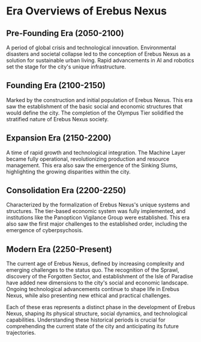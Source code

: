 # Era Overviews of Erebus Nexus

## Pre-Founding Era (2050-2100)

A period of global crisis and technological innovation. Environmental disasters and societal collapse led to the conception of Erebus Nexus as a solution for sustainable urban living. Rapid advancements in AI and robotics set the stage for the city's unique infrastructure.

## Founding Era (2100-2150)

Marked by the construction and initial population of Erebus Nexus. This era saw the establishment of the basic social and economic structures that would define the city. The completion of the Olympus Tier solidified the stratified nature of Erebus Nexus society.

## Expansion Era (2150-2200)

A time of rapid growth and technological integration. The Machine Layer became fully operational, revolutionizing production and resource management. This era also saw the emergence of the Sinking Slums, highlighting the growing disparities within the city.

## Consolidation Era (2200-2250)

Characterized by the formalization of Erebus Nexus's unique systems and structures. The tier-based economic system was fully implemented, and institutions like the Panopticon Vigilance Group were established. This era also saw the first major challenges to the established order, including the emergence of cyberpsychosis.

## Modern Era (2250-Present)

The current age of Erebus Nexus, defined by increasing complexity and emerging challenges to the status quo. The recognition of the Sprawl, discovery of the Forgotten Sector, and establishment of the Isle of Paradise have added new dimensions to the city's social and economic landscape. Ongoing technological advancements continue to shape life in Erebus Nexus, while also presenting new ethical and practical challenges.

Each of these eras represents a distinct phase in the development of Erebus Nexus, shaping its physical structure, social dynamics, and technological capabilities. Understanding these historical periods is crucial for comprehending the current state of the city and anticipating its future trajectories.
